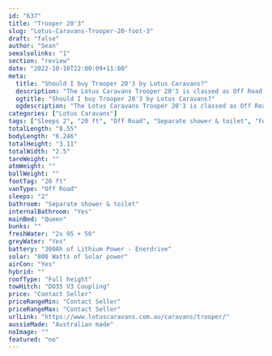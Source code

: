 ```yaml
---
id: "637"
title: "Trooper 20'3"
slug: "Lotus-Caravans-Trooper-20-foot-3"
draft: "false"
author: "Sean"
seealsolinks: "1"
section: "review"
date: "2022-10-10T22:00:09+11:00"
meta:
  title: "Should I buy Trooper 20'3 by Lotus Caravans?"
  description: "The Lotus Caravans Trooper 20'3 is classed as Off Road, and sleeps 2 people. It is Australian made and comes in at 20 ft. It generally has Separate shower & toilet."
  ogtitle: "Should I buy Trooper 20'3 by Lotus Caravans?"
  ogdescription: "The Lotus Caravans Trooper 20'3 is classed as Off Road, and sleeps 2 people. It is Australian made and comes in at 20 ft. It generally has Separate shower & toilet."
categories: ["Lotus Caravans"]
tags: ["Sleeps 2", "20 ft", "Off Road", "Separate shower & toilet", "Full height", "Price Unknown", "Australian made"]
totalLength: "8.55"
bodyLength: "6.246"
totalHeight: "3.11"
totalWidth: "2.5"
tareWeight: ""
atmWeight: ""
ballWeight: ""
footTag: "20 ft"
vanType: "Off Road"
sleeps: "2"
bathroom: "Separate shower & toilet"
internalBathroom: "Yes"
mainBed: "Queen"
bunks: ""
freshWater: "2x 95 + 50"
greyWater: "Yes"
battery: "300Ah of Lithium Power - Enerdrive"
solar: "800 Watts of Solar power"
airCon: "Yes"
hybrid: ""
roofType: "Full height"
towHitch: "DO35 V3 Coupling"
price: "Contact Seller"
priceRangeMin: "Contact Seller"
priceRangeMax: "Contact Seller"
urlLink: "https://www.lotuscaravans.com.au/caravans/trooper/"
aussieMade: "Australian made"
noImage: ""
featured: "no"
---
```

